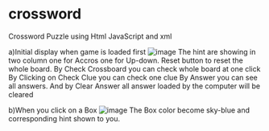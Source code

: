 # crossword
Crossword Puzzle using Html JavaScript and xml 

a)Initial display when game is loaded first
![image](https://user-images.githubusercontent.com/120040021/230702797-e35cf531-1c06-44ae-867b-8ab124545502.png)
 The hint are showing in two column one for Accros one for Up-down.
 Reset button to reset the whole board.
 By Check Crossboard you can check whole board at one click
 By Clicking on Check Clue you can check one clue
 By Answer you can see all answers.
 And by Clear Answer all answer loaded by the computer will be cleared
 
b)When you click on a Box
![image](https://user-images.githubusercontent.com/120040021/230703021-6fc601c8-9cdc-4ec4-a298-6bb7b28c7e40.png)
 The Box color become sky-blue and corresponding hint shown to you.
